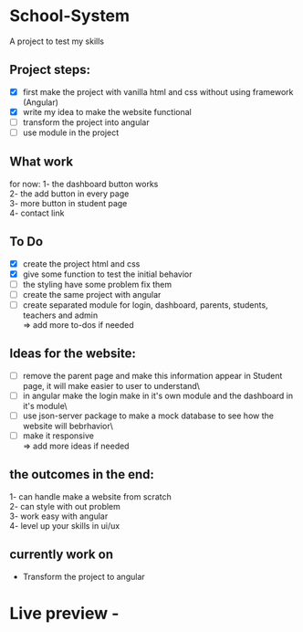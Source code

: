 # School-System
A project to test my skills

## Project steps:
- [x] first make the project with vanilla html and css without using framework (Angular)
- [X] write my idea to make the website functional
- [ ] transform the project into angular
- [ ] use module in the project 

## What work
for now:
1- the dashboard button works\
2- the add button in every page\
3- more button in student page\
4- contact link

## To Do
- [x] create the project html and css
- [x] give some function to test the initial behavior
- [ ] the styling have some problem fix them
- [ ] create the same project with angular
- [ ] create separated module for login, dashboard, parents, students, teachers and admin\
=> add more to-dos if needed

## Ideas for the website:
- [ ] remove the parent page and make this information appear in Student page, it will make easier to user to understand\
- [ ] in angular make the login make in it's own module and the dashboard in it's module\
- [ ] use json-server package to make a mock database to see how the website will bebrhavior\
- [ ] make it responsive\
=> add more ideas if needed

## the outcomes in the end:
1- can handle make a website from scratch\
2- can style with out problem\
3- work easy with angular\
4- level up your skills in ui/ux

## currently work on
- Transform the project to angular
# Live preview -
